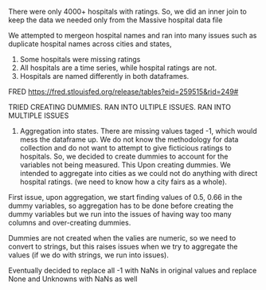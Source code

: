 There were only 4000+ hospitals with ratings. So, we did an inner join to keep the data we needed only from the Massive hospital data file

We attempted to mergeon hospital names and ran into many issues such as duplicate hospital names across cities and states, 
1. Some hospitals were missing ratings
2. All hospitals are a time series, while hospital ratings are not.
3. Hospitals are named differently in both dataframes.


FRED
https://fred.stlouisfed.org/release/tables?eid=259515&rid=249#


TRIED CREATING DUMMIES. RAN INTO ULTIPLE ISSUES. RAN INTO MULTIPLE ISSUES
1. Aggregation into states. There are missing values taged -1, which would mess the dataframe up. We do not know the methodology for data collection and do not want to attempt to give ficticious ratings to hospitals. So, we decided to create dummies to account for the variables not being measured. This
Upon creating dummies. We intended to aggregate into cities as we could not do anything with direct hospital ratings. (we need to know how a city fairs as a whole). 

First issue, upon aggregation, we start finding values of 0.5, 0.66 in the dummy variables, so aggregation has to be done before creating the dummy variables but we run into the issues of having way too many columns and over-creating dummies. 



Dummies are not created when the valies are numeric, so we need to convert to strings, but this raises issues when we try to aggregate the values (if we do with strings, we run into issues). 


Eventually decided to replace all -1 with NaNs in original values and replace None and Unknowns with NaNs as well 